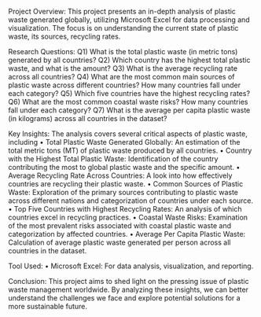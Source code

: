 Project Overview:
This project presents an in-depth analysis of plastic waste generated globally, utilizing Microsoft Excel for data processing and visualization. The focus is on understanding the current state of plastic waste, its sources, recycling rates.

Research Questions:
Q1) What is the total plastic waste (in metric tons) generated by all countries?
Q2) Which country has the highest total plastic waste, and what is the amount?
Q3) What is the average recycling rate across all countries?
Q4) What are the most common main sources of plastic waste across different countries? How many countries fall under each category?
Q5) Which five countries have the highest recycling rates?
Q6) What are the most common coastal waste risks? How many countries fall under each category?
Q7) What is the average per capita plastic waste (in kilograms) across all countries in the dataset?

Key Insights:
The analysis covers several critical aspects of plastic waste, including
•	Total Plastic Waste Generated Globally: An estimation of the total metric tons (MT) of plastic waste produced by all countries.
•	Country with the Highest Total Plastic Waste: Identification of the country contributing the most to global plastic waste and the specific amount.
•	Average Recycling Rate Across Countries: A look into how effectively countries are recycling their plastic waste.
•	Common Sources of Plastic Waste: Exploration of the primary sources contributing to plastic waste across different nations and categorization of countries under each source.
•	Top Five Countries with Highest Recycling Rates: An analysis of which countries excel in recycling practices.
•	Coastal Waste Risks: Examination of the most prevalent risks associated with coastal plastic waste and categorization by affected countries.
•	Average Per Capita Plastic Waste: Calculation of average plastic waste generated per person across all countries in the dataset.

Tool Used:
•	Microsoft Excel: For data analysis, visualization, and reporting.

Conclusion:
This project aims to shed light on the pressing issue of plastic waste management worldwide. By analyzing these insights, we can better understand the challenges we face and explore potential solutions for a more sustainable future.
